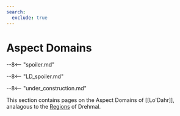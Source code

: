 ```yaml
---
search:
  exclude: true
---
```


# Aspect Domains

--8<-- "spoiler.md"

--8<-- "LD_spoiler.md"

--8<-- "under_construction.md"

This section contains pages on the Aspect Domains of [[Lo'Dahr]], analagous to the [Regions](/World/Drehmal/Regions/) of Drehmal.